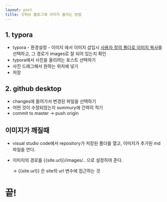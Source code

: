 ```yaml
---
layout: post
title: 깃허브 블로그에 이미지 올리는 방법
---
```


## 1. typora

- typora - 환경설정 - 이미지  에서 이미지 삽입시 <u>사용자 정의 폴더로 이미지 복사</u>를 선택하고, 그 경로가 images로 잘 되어 있는지 확인
- typora에서 사진을 올리려는 포스트 선택하기
- 사진 드래그해서 원하는 위치에 넣기
- 저장

## 2. github desktop

- changes에 들어가서 변경된 파일을 선택하기
- 어떤 것이 수정되었는지 summury에 간략히 적기
- commit to master -> push origin



## 이미지가 깨질때

- visual studio code에서 repository가 저장된 폴더를 열고, 이미지가 추가된 md 파일을 연다.

- 이미지의 경로를 {{site.url}}/images/.. 으로 설정하여 준다.

  ->  {{site.url}} 은 site의 url 변수에 접근하는 것

# 끝!



